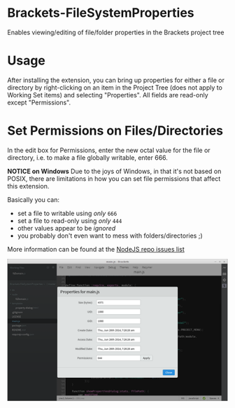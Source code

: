 Brackets-FileSystemProperties
=============================

Enables viewing/editing of file/folder properties in the Brackets project tree

Usage
=====
After installing the extension, you can bring up properties for either a file or directory by right-clicking on an item in the Project Tree (does not apply to Working Set items) and selecting "Properties".  All fields are read-only except "Permissions".

Set Permissions on Files/Directories
====================================
In the edit box for Permissions, enter the new octal value for the file or directory, i.e. to make a file globally writable, enter 666.

**NOTICE on Windows**
Due to the joys of Windows, in that it's not based on POSIX, there are limitations in how you can set file permissions that affect this extension.

Basically you can:
* set a file to writable using *only* `666`
* set a file to read-only using *only* `444`
* other values appear to be *ignored*
* you probably don't even want to mess with folders/directories ;)

More information can be found at the [NodeJS repo issues list](https://github.com/joyent/node/issues/4812)

![Screen Shot](brackets-filesystemproperties.png)
